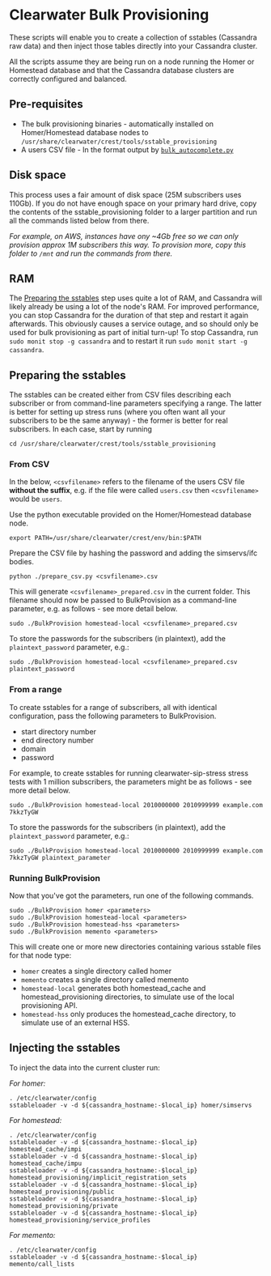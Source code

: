 # Clearwater Bulk Provisioning

These scripts will enable you to create a collection of sstables (Cassandra raw data) and then inject those tables directly into your Cassandra cluster.

All the scripts assume they are being run on a node running the Homer or Homestead database and that the Cassandra database clusters are correctly configured and balanced.

## Pre-requisites

* The bulk provisioning binaries - automatically installed on Homer/Homestead database nodes to `/usr/share/clearwater/crest/tools/sstable_provisioning`
* A users CSV file - In the format output by [`bulk_autocomplete.py`](https://github.com/Metaswitch/crest/blob/dev/docs/Bulk-Provisioning%20Numbers.md)

## Disk space

This process uses a fair amount of disk space (25M subscribers uses 110Gb).  If you do not have enough space on your primary hard drive, copy the contents of the sstable_provisioning folder to a larger partition and run all the commands listed below from there.

_For example, on AWS, instances have ony ~4Gb free so we can only provision approx 1M subscribers this way.  To provision more, copy this folder to `/mnt` and run the commands from there._

## RAM

The [Preparing the sstables](#preparing-the-sstables) step uses quite a lot of RAM, and Cassandra will likely already be using a lot of the node's RAM.  For improved performance, you can stop Cassandra for the duration of that step and restart it again afterwards.  This obviously causes a service outage, and so should only be used for bulk provisioning as part of initial turn-up!  To stop Cassandra, run `sudo monit stop -g cassandra` and to restart it run `sudo monit start -g cassandra`.

## Preparing the sstables

The sstables can be created either from CSV files describing each subscriber or from command-line parameters specifying a range.  The latter is better for setting up stress runs (where you often want all your subscribers to be the same anyway) - the former is better for real subscribers. In each case, start by running

    cd /usr/share/clearwater/crest/tools/sstable_provisioning

### From CSV

In the below, `<csvfilename>` refers to the filename of the users CSV file **without the suffix**, e.g. if the file were called `users.csv` then `<csvfilename>` would be `users`.

Use the python executable provided on the Homer/Homestead database node.

    export PATH=/usr/share/clearwater/crest/env/bin:$PATH

Prepare the CSV file by hashing the password and adding the simservs/ifc bodies.

    python ./prepare_csv.py <csvfilename>.csv

This will generate `<csvfilename>_prepared.csv` in the current folder.  This filename should now be passed to BulkProvision as a command-line parameter, e.g. as follows - see more detail below.

    sudo ./BulkProvision homestead-local <csvfilename>_prepared.csv

To store the passwords for the subscribers (in plaintext), add the `plaintext_password` parameter, e.g.:

    sudo ./BulkProvision homestead-local <csvfilename>_prepared.csv plaintext_password


### From a range

To create sstables for a range of subscribers, all with identical configuration, pass the following parameters to BulkProvision.

*   start directory number
*   end directory number
*   domain
*   password

For example, to create sstables for running clearwater-sip-stress stress tests with 1 million subscribers, the parameters might be as follows - see more detail below.

    sudo ./BulkProvision homestead-local 2010000000 2010999999 example.com 7kkzTyGW

To store the passwords for the subscribers (in plaintext), add the `plaintext_password` parameter, e.g.:

    sudo ./BulkProvision homestead-local 2010000000 2010999999 example.com 7kkzTyGW plaintext_parameter

### Running BulkProvision

Now that you've got the parameters, run one of the following commands.

    sudo ./BulkProvision homer <parameters>
    sudo ./BulkProvision homestead-local <parameters>
    sudo ./BulkProvision homestead-hss <parameters>
    sudo ./BulkProvision memento <parameters>

This will create one or more new directories containing various sstable files for that node type:

* `homer` creates a single directory called homer
* `memento` creates a single directory called memento
* `homestead-local` generates both homestead\_cache and homestead\_provisioning directories, to simulate use of the local provisioning API.
* `homestead-hss` only produces the homestead\_cache directory, to simulate use of an external HSS.

## Injecting the sstables

To inject the data into the current cluster run:

_For homer:_

    . /etc/clearwater/config
    sstableloader -v -d ${cassandra_hostname:-$local_ip} homer/simservs

_For homestead:_

    . /etc/clearwater/config
    sstableloader -v -d ${cassandra_hostname:-$local_ip} homestead_cache/impi
    sstableloader -v -d ${cassandra_hostname:-$local_ip} homestead_cache/impu
    sstableloader -v -d ${cassandra_hostname:-$local_ip} homestead_provisioning/implicit_registration_sets
    sstableloader -v -d ${cassandra_hostname:-$local_ip} homestead_provisioning/public
    sstableloader -v -d ${cassandra_hostname:-$local_ip} homestead_provisioning/private
    sstableloader -v -d ${cassandra_hostname:-$local_ip} homestead_provisioning/service_profiles

_For memento:_

    . /etc/clearwater/config
    sstableloader -v -d ${cassandra_hostname:-$local_ip} memento/call_lists
